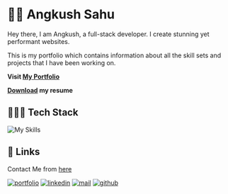 # 👋🏻 Angkush Sahu

Hey there, I am Angkush, a full-stack developer. I create stunning yet performant websites.

This is my portfolio which contains information about all the skill sets and projects that I have been working on.

**Visit [My Portfolio](https://angkushsahu.vercel.app)**

**[Download](https://drive.google.com/file/d/10sPB1KvlbEG0QWgZqcdCgODKqZj5J7WV/view?usp=sharing) my resume**

## 👨🏻‍💻 Tech Stack

![My Skills](https://skillicons.dev/icons?i=ts,react,next,tailwindcss&theme=dark)

## 🔗 Links

Contact Me from [here](https://angkushsahu.vercel.app/contact)

[![portfolio](https://img.shields.io/badge/my_portfolio-teal?style=for-the-badge&logo=ko-fi&logoColor=white)](https://angkushsahu.vercel.app/)
[![linkedin](https://img.shields.io/badge/linkedin-0A66C2?style=for-the-badge&logo=linkedin&logoColor=white)](https://linkedin.com/in/angkushsahu)
[![mail](https://img.shields.io/badge/Mail-red?style=for-the-badge&logo=gmail&logoColor=white)](https://angkushsahu.vercel.app/contact)
[![github](https://img.shields.io/badge/Github-gray?style=for-the-badge&logo=github&logoColor=white)](https://github.com/angkushsahu)
